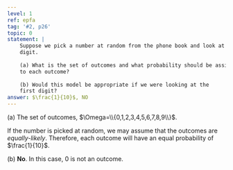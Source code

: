 ```yaml
---
level: 1
ref: epfa
tag: '#2, p26'
topic: 0
statement: |
    Suppose we pick a number at random from the phone book and look at the last
    digit.
    
    (a) What is the set of outcomes and what probability should be assigned
    to each outcome?
    
    (b) Would this model be appropriate if we were looking at the
    first digit?
answer: $\frac{1}{10}$, NO
---
```

(a) The set of outcomes, $\Omega=\\{0,1,2,3,4,5,6,7,8,9\\}$.

If the number is picked at random, we may assume that the outcomes are
*equally-likely*. Therefore, each outcome will have an equal probability of
$\frac{1}{10}$.

(b) **No**. In this case, $0$ is not an outcome.